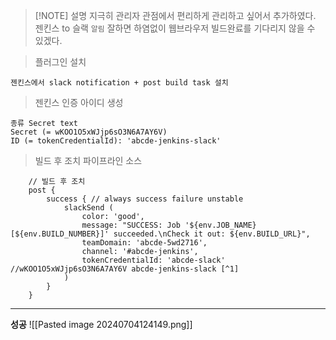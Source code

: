 > [!NOTE] 설명
> 지극히 관리자 관점에서 편리하게 관리하고 싶어서 추가하였다.
> 젠킨스 to 슬랙 `알림`
> 잘하면 하염없이 웹브라우저 빌드완료를 기다리지 않을 수 있겠다.

> 플러그인 설치

```Shell
젠킨스에서 slack notification + post build task 설치
```

> 젠킨스 인증 아이디 생성

```Shell
종류 Secret text
Secret (= wKOO1O5xWJjp6sO3N6A7AY6V)
ID (= tokenCredentialId): 'abcde-jenkins-slack'
```

> 빌드 후 조치 파이프라인 소스

```Shell
    // 빌드 후 조치
    post {
        success { // always success failure unstable
            slackSend (
                color: 'good',
                message: "SUCCESS: Job '${env.JOB_NAME} [${env.BUILD_NUMBER}]' succeeded.\nCheck it out: ${env.BUILD_URL}",
                teamDomain: 'abcde-5wd2716',
                channel: '#abcde-jenkins',
                tokenCredentialId: 'abcde-slack' //wKOO1O5xWJjp6sO3N6A7AY6V abcde-jenkins-slack [^1]
            )
        }
    }
```

---

[^1]: 입력값은 slack에서 jenkins CI 설치하고 얻은 결과 코드값

**성공**
![[Pasted image 20240704124149.png]]
